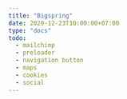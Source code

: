 ```yaml
---
title: "Bigspring"
date: 2020-12-23T10:00:00+07:00
type: "docs"
todo:
  - mailchimp
  - preloader
  - navigation button
  - maps
  - cookies
  - social
---
```


